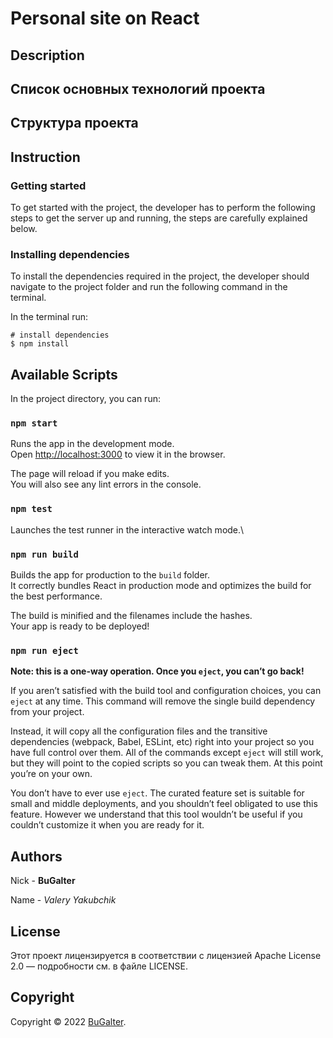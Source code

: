 # Personal site on React

## Description

## Список основных технологий проекта

## Структура проекта

## Instruction

### Getting started

To get started with the project, the developer has to perform the following steps to get
the server up and running, the steps are carefully explained below.

### Installing dependencies

To install the dependencies required in the project, the developer should navigate to the project folder and run the
following command in the terminal.

In the terminal run:

```shell
# install dependencies
$ npm install
```

## Available Scripts

In the project directory, you can run:

### `npm start`

Runs the app in the development mode.\
Open [http://localhost:3000](http://localhost:3000) to view it in the browser.

The page will reload if you make edits.\
You will also see any lint errors in the console.

### `npm test`

Launches the test runner in the interactive watch mode.\

### `npm run build`

Builds the app for production to the `build` folder.\
It correctly bundles React in production mode and optimizes the build for the best performance.

The build is minified and the filenames include the hashes.\
Your app is ready to be deployed!

### `npm run eject`

**Note: this is a one-way operation. Once you `eject`, you can’t go back!**

If you aren’t satisfied with the build tool and configuration choices, you can `eject` at any time. This command will remove the single build dependency from your project.

Instead, it will copy all the configuration files and the transitive dependencies (webpack, Babel, ESLint, etc) right into your project so you have full control over them. All of the commands except `eject` will still work, but they will point to the copied scripts so you can tweak them. At this point you’re on your own.

You don’t have to ever use `eject`. The curated feature set is suitable for small and middle deployments, and you shouldn’t feel obligated to use this feature. However we understand that this tool wouldn’t be useful if you couldn’t customize it when you are ready for it.

## Authors

Nick - **BuGalter**

Name - _Valery Yakubchik_

## License

Этот проект лицензируется в соответствии с лицензией Apache License 2.0 — подробности
см. в файле LICENSE.

## Copyright

Copyright © 2022 [BuGalter](https://github.com/BuGalter).
